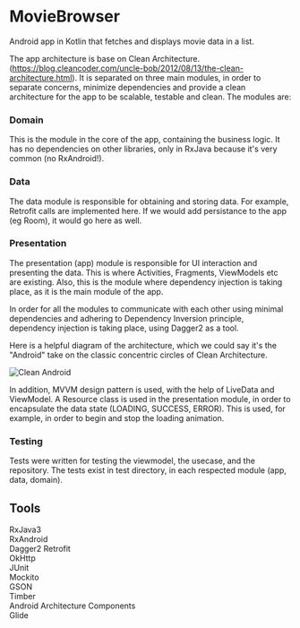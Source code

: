 # MovieBrowser
Android app in Kotlin that fetches and displays movie data in a list.  

The app architecture is base on Clean Architecture. (https://blog.cleancoder.com/uncle-bob/2012/08/13/the-clean-architecture.html).
It is separated on three main modules, in order to separate concerns, minimize dependencies and provide a clean architecture for the app to be scalable, testable and clean. 
The modules are: 
### Domain
This is the module in the core of the app, containing the business logic. It has no dependencies on other libraries, only in RxJava because it's very common (no RxAndroid!).

### Data 
The data module is responsible for obtaining and storing data. For example, Retrofit calls are implemented here. If we would add persistance to the app (eg Room), it would
go here as well. 

### Presentation
The presentation (app) module is responsible for UI interaction and presenting the data. This is where Activities, Fragments, ViewModels etc are existing.
Also, this is the module where dependency injection is taking place, as it is the main module of the app. 

In order for all the modules to communicate with each other using minimal dependencies and adhering to Dependency Inversion principle, dependency injection is taking place, using Dagger2 as a tool. 

Here is a helpful diagram of the architecture, which we could say it's the "Android" take on the classic concentric circles of Clean Architecture.

![Clean Android](https://miro.medium.com/max/1888/1*vcnYWWn_zhNk6I30meBaPg.png)

In addition, MVVM design pattern is used, with the help of LiveData and ViewModel. A Resource class is used in the presentation module, in order to encapsulate the data state
(LOADING, SUCCESS, ERROR). This is used, for example, in order to begin and stop the loading animation. 

### Testing
Tests were written for testing the viewmodel, the usecase, and the repository. The tests exist in test directory, in each respected module (app, data, domain).

## Tools
RxJava3\
RxAndroid\
Dagger2
Retrofit\
OkHttp\
JUnit\
Mockito\
GSON\
Timber\
Android Architecture Components\
Glide

